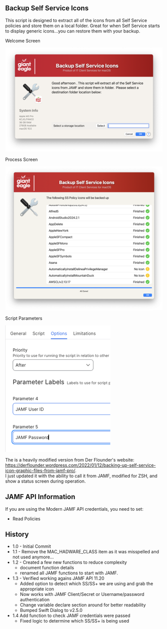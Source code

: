 ## Backup Self Service Icons

This script is designed to extract all of the icons from all Self Service policies and store them on a local folder.  Great for when Self Service starts to display generic icons...you can restore them with your backup.

Welcome Screen

![Welcome](./BackupSSIcons_welcome.png)

Process Screen

![](./BackupSSIcons_process.png)

Script Parameters

![](./BackupSSIcons_parameters.png)

The is a heavily modified version from Der Flounder's website: https://derflounder.wordpress.com/2022/01/12/backing-up-self-service-icon-graphic-files-from-jamf-pro/.  
I just updated it with the ability to call it from JAMF, modified for ZSH, and show a status screen during operation.

## JAMF API Information ##

If you are using the Modern JAMF API credentials, you need to set:

* Read Policies

## History ##

- 1.0 - Initial Commit
- 1.1 - Remove the MAC_HADWARE_CLASS item as it was misspelled and not used anymore...
- 1.2 - Created a few new functions to reduce complexity
    - document function details
    - renamed all JAMF functions to start with JAMF.
- 1.3 - Verified working agains JAMF API 11.20
    - Added option to detect which SS/SS+ we are using and grab the appropriate icon
    - Now works with JAMF Client/Secret or Username/password authentication
    - Change variable declare section around for better readability
    - Bumped Swift Dialog to v2.5.0
- 1.4 Add function to check JAMF credentials were passed
    - Fixed logic to determine which SS/SS+ is being used
